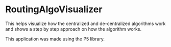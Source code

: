 # RoutingAlgoVisualizer
This helps visualize how the centralized and de-centralized algorithms work and shows a step by step approach on how the algorithm works. 

This application was made using the P5 library.
